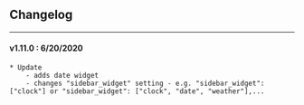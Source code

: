 ## Changelog
***

#### v1.11.0 : 6/20/2020

	* Update
		- adds date widget
		- changes "sidebar_widget" setting - e.g. "sidebar_widget": ["clock"] or "sidebar_widget": ["clock", "date", "weather"],...
